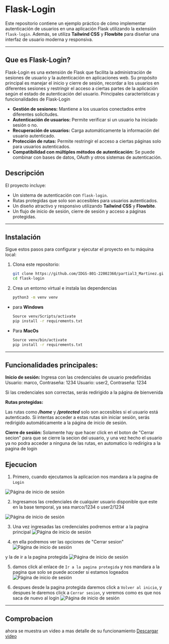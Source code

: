 # Flask-Login

Este repositorio contiene un ejemplo práctico de cómo implementar autenticación de usuarios en una aplicación Flask utilizando la extensión `flask-login`. Además, se utiliza **Tailwind CSS** y **Flowbite** para diseñar una interfaz de usuario moderna y responsiva.

---

## Que es Flask-Login?
Flask-Login es una extensión de Flask que facilita la administración de sesiones de usuario y la autenticación en aplicaciones web. Su propósito principal es manejar el inicio y cierre de sesión, recordar a los usuarios en diferentes sesiones y restringir el acceso a ciertas partes de la aplicación según el estado de autenticación del usuario.
Principales características y funcionalidades de Flask-Login
- **Gestión de sesiones:** Mantiene a los usuarios conectados entre diferentes solicitudes.
- **Autenticación de usuarios:** Permite verificar si un usuario ha iniciado sesión o no.
- **Recuperación de usuarios:** Carga automáticamente la información del usuario autenticado.
- **Protección de rutas:** Permite restringir el acceso a ciertas páginas solo para usuarios autenticados.
- **Compatibilidad con múltiples métodos de autenticación:** Se puede combinar con bases de datos, OAuth y otros sistemas de autenticación.


## Descripción

El proyecto incluye:
- Un sistema de autenticación con `flask-login`.
- Rutas protegidas que solo son accesibles para usuarios autenticados.
- Un diseño atractivo y responsivo utilizando **Tailwind CSS** y **Flowbite**.
- Un flujo de inicio de sesión, cierre de sesión y acceso a páginas protegidas.

---

## Instalación

Sigue estos pasos para configurar y ejecutar el proyecto en tu máquina local:

1. Clona este repositorio:
   ```bash
   git clone https://github.com/IDGS-801-22002360/partial3_Martinez.git
   cd flask-login

2. Crea un entorno virtual e instala las dependencias
    ```bash
    python3 -m venv venv
- para **Windows**
    ```bash
    Source venv/Scripts/activate
    pip install -r requirements.txt
    
- Para **MacOs**
    ```bash  
    Source venv/bin/activate
    pip install -r requirements.txt
___

## Funcionalidades principales:
**Inicio de sesión:**
Ingresa con las credenciales de usuario predefinidas
Usuario: marco, Contraseña: 1234
Usuario: user2, Contraseña: 1234

Si las credenciales son correctas, serás redirigido a la página de bienvenida

**Rutas protegidas:**

Las rutas como ***/home*** y ***/protected*** solo son accesibles si el usuario está autenticado.
Si intentas acceder a estas rutas sin iniciar sesión, serás redirigido automáticamente a la página de inicio de sesión.

**Cierre de sesión:**
Solamente hay que hacer click en el boton de "Cerrar secion" para que se cierre la secion del usuario, y una vez hecho el
usuario ya no podra acceder a ninguna de las rutas, en automatico lo redirigira a la pagina de login

## Ejecucion
1. Primero, cuando ejecutamos la aplicacion nos mandara a la pagina de `Login`

![Página de inicio de sesión](static/img/sc1.png)

2. Ingresamos las credenciales de cualquier usuario disponible que este en la base temporal, ya sea marco/1234 o user2/1234

![Página de inicio de sesión](static/img/sc.png)

3. Una vez ingresadas las credenciales podremos entrar a la pagina principal
![Página de inicio de sesión](static/img/sc2.png)

4. en ella podremos ver las opciones de "Cerrar sesion"
![Página de inicio de sesión](static/img/sc3.png)

y la de ir a la pagina protegida
![Página de inicio de sesión](static/img/sc5.png)

5. damos click al enlace de `Ir a la pagina protegida` y nos mandara a la pagina que solo se puede acceder si estamos logeados
![Página de inicio de sesión](static/img/sc6.png)

6. despues desde la pagina protegida daremos click a `Volver al inicio`, y despues le daremos click a `Cerrar sesion`, y veremos como es que nos saca de nuevo al login
![Página de inicio de sesión](static/img/sc1.png)

---

## Comprobacion
ahora se muestra un video a mas detalle de su funcionamiento
[Descargar video](static/img/sr.mov)

